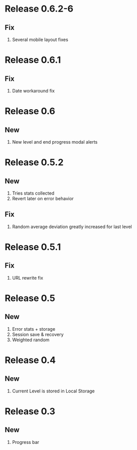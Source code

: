 # Release 0.6.2-6

## Fix

1. Several mobile layout fixes

# Release 0.6.1

## Fix

1. Date workaround fix

# Release 0.6

## New

1. New level and end progress modal alerts

# Release 0.5.2

## New

1. Tries stats collected
1. Revert later on error behavior

## Fix

1. Random average deviation greatly increased for last level

# Release 0.5.1

## Fix

1. URL rewrite fix

# Release 0.5

## New

1. Error stats + storage
1. Session save & recovery
1. Weighted random

# Release 0.4

## New

1. Current Level is stored in Local Storage

# Release 0.3

## New

1. Progress bar
